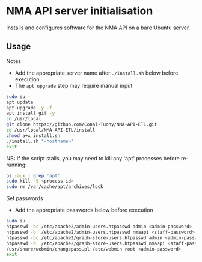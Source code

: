 # NMA API server initialisation

Installs and configures software for the NMA API on a bare Ubuntu server.  

## Usage

Notes
* Add the appropriate server name after `./install.sh` below before execution
* The `apt upgrade` step may require manual input

```sh
sudo su -
apt update
apt upgrade -y -f
apt install git -y
cd /usr/local
git clone https://github.com/Conal-Tuohy/NMA-API-ETL.git
cd /usr/local/NMA-API-ETL/install
chmod a+x install.sh
./install.sh "<hostname>"
exit
```

NB: If the script stalls, you may need to kill any 'apt' processes before re-running:
```sh
ps -aux | grep 'apt'
sudo kill -9 <process-id>
sudo rm /var/cache/apt/archives/lock
```

Set passwords
* Add the appropriate passwords below before execution

```sh
sudo su -
htpasswd -bc /etc/apache2/admin-users.htpasswd admin <admin-password>
htpasswd -b  /etc/apache2/admin-users.htpasswd nmaapi <staff-password>
htpasswd -bc /etc/apache2/graph-store-users.htpasswd admin <admin-password>
htpasswd -b  /etc/apache2/graph-store-users.htpasswd nmaapi <staff-password>
/usr/share/webmin/changepass.pl /etc/webmin root <admin-password>
exit
```
